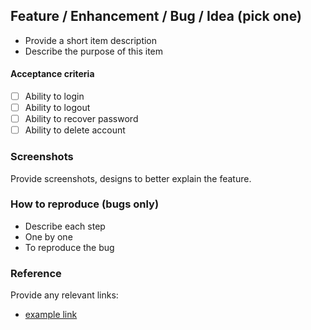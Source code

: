 ## Feature / Enhancement / Bug / Idea (pick one)
- Provide a short item description
- Describe the purpose of this item

#### Acceptance criteria
- [ ] Ability to login
- [ ] Ability to logout
- [ ] Ability to recover password
- [ ] Ability to delete account

### Screenshots
Provide screenshots, designs to better explain the feature.

### How to reproduce (bugs only)
- Describe each step
- One by one
- To reproduce the bug

### Reference
Provide any relevant links:
- [example link](https://github.com/preist/tictime/issues/1)